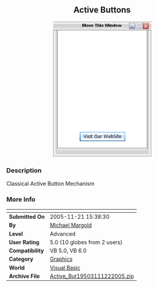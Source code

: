 ﻿<div align="center">

## Active Buttons

<img src="PIC20051122824114879.gif">
</div>

### Description

Classical Active Button Mechanism
 
### More Info
 


<span>             |<span>
---                |---
**Submitted On**   |2005-11-21 15:38:30
**By**             |[Michael Margold](https://github.com/Planet-Source-Code/PSCIndex/blob/master/ByAuthor/michael-margold.md)
**Level**          |Advanced
**User Rating**    |5.0 (10 globes from 2 users)
**Compatibility**  |VB 5\.0, VB 6\.0
**Category**       |[Graphics](https://github.com/Planet-Source-Code/PSCIndex/blob/master/ByCategory/graphics__1-46.md)
**World**          |[Visual Basic](https://github.com/Planet-Source-Code/PSCIndex/blob/master/ByWorld/visual-basic.md)
**Archive File**   |[Active\_But19503111222005\.zip](https://github.com/Planet-Source-Code/michael-margold-active-buttons__1-63339/archive/master.zip)








